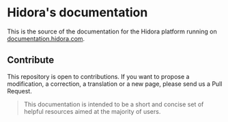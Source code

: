 # Hidora's documentation
This is the source of the documentation for the Hidora platform running on [documentation.hidora.com](https://documentation.hidora.com).

## Contribute
This repository is open to contributions.
If you want to propose a modification, a correction, a translation or a new page, please send us a Pull Request.

> This documentation is intended to be a short and concise set of helpful resources aimed at the majority of users.
